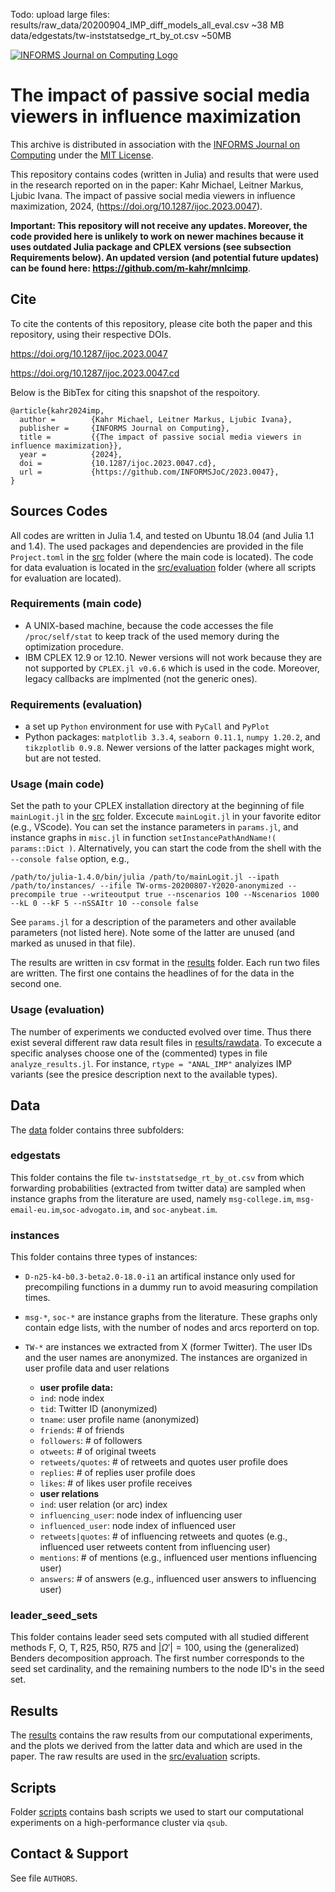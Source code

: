 Todo: upload large files:
results/raw_data/20200904_IMP_diff_models_all_eval.csv ~38 MB
data/edgestats/tw-inststatsedge_rt_by_ot.csv ~50MB


[![INFORMS Journal on Computing Logo](https://INFORMSJoC.github.io/logos/INFORMS_Journal_on_Computing_Header.jpg)](https://pubsonline.informs.org/journal/ijoc)

# The impact of passive social media viewers in influence maximization

This archive is distributed in association with the [INFORMS Journal on
Computing](https://pubsonline.informs.org/journal/ijoc) under the [MIT License](LICENSE).

This repository contains codes (written in Julia) and results that were used in the research 
reported on in the paper: Kahr Michael, Leitner Markus, Ljubic Ivana. The impact of passive social media viewers in influence maximization, 2024,
(https://doi.org/10.1287/ijoc.2023.0047). 



**Important: This repository will not receive any updates. Moreover, the code provided here is unlikely to work on newer machines because it uses outdated Julia package and CPLEX versions (see subsection Requirements below). An updated version (and potential future updates) can be found here:
https://github.com/m-kahr/mnlcimp**.

## Cite

To cite the contents of this repository, please cite both the paper and this repository, using their respective DOIs.

https://doi.org/10.1287/ijoc.2023.0047 

https://doi.org/10.1287/ijoc.2023.0047.cd 

Below is the BibTex for citing this snapshot of the respoitory.

```
@article{kahr2024imp,
  author =        {Kahr Michael, Leitner Markus, Ljubic Ivana},
  publisher =     {INFORMS Journal on Computing},
  title =         {{The impact of passive social media viewers in influence maximization}},
  year =          {2024},
  doi =           {10.1287/ijoc.2023.0047.cd},
  url =           {https://github.com/INFORMSJoC/2023.0047},
}  
```

## Sources Codes

All codes are written in Julia 1.4, and tested on Ubuntu 18.04 (and Julia 1.1 and 1.4). The used packages and dependencies are provided in the file `Project.toml` in the [src](src/) folder (where the main code is located). The code for data evaluation is located in the [src/evaluation](src/evaluation/) folder (where all scripts for evaluation are located).

### Requirements (main code)
- A UNIX-based machine, because the code accesses the file `/proc/self/stat` to keep track of the used memory during the optimization procedure. 
- IBM CPLEX 12.9 or 12.10. Newer versions will not work because they are not supported by `CPLEX.jl v0.6.6` which is used in the code. Moreover, legacy callbacks are implmented (not the generic ones).

### Requirements (evaluation)
- a set up `Python` environment for use with `PyCall` and `PyPlot`
- Python packages: `matplotlib 3.3.4`, `seaborn 0.11.1`, `numpy 1.20.2`, and `tikzplotlib 0.9.8`. Newer versions of the latter packages might work, but are not tested.

### Usage (main code)
Set the path to your CPLEX installation directory at the beginning of file `mainLogit.jl` in the [src](src/) folder. Excecute `mainLogit.jl` in your favorite editor (e.g., VScode). You can set the instance parameters in `params.jl`, and instance graphs in `misc.jl` in function `setInstancePathAndName!( params::Dict )`. Alternatively, you can start the code from the shell with the `--console false` option, e.g.,
```
/path/to/julia-1.4.0/bin/julia /path/to/mainLogit.jl --ipath /path/to/instances/ --ifile TW-orms-20200807-Y2020-anonymized --precompile true --writeoutput true --nscenarios 100 --Nscenarios 1000 --kL 0 --kF 5 --nSSAItr 10 --console false 
```
See `params.jl` for a description of the parameters and other available parameters (not listed here). Note some of the latter are unused (and marked as unused in that file).

The results are written in csv format in the [results](folder/) folder. Each run two files are written. The first one contains the headlines of for the data in the second one. 

### Usage (evaluation)
The number of experiments we conducted evolved over time. Thus there exist several different raw data result files in [results/rawdata](results/raw_data/). To excecute a specific analyses choose one of the (commented) types in file `analyze_results.jl`. For instance, `rtype = "ANAL_IMP"` analyizes IMP variants (see the presice description next to the available types). 

## Data
The [data](data/) folder contains three subfolders:

### edgestats
This folder contains the file `tw-inststatsedge_rt_by_ot.csv` from which forwarding probabilities (extracted from twitter data) are sampled when instance graphs from the literature are used, namely `msg-college.im`, `msg-email-eu.im`,`soc-advogato.im`, and `soc-anybeat.im`.

### instances
This folder contains three types of instances:
- `D-n25-k4-b0.3-beta2.0-18.0-i1` an artifical instance only used for precompiling functions in a dummy run to avoid measuring compilation times.
- `msg-*`, `soc-*` are instance graphs from the literature. These graphs only contain edge lists, with the number of nodes and arcs reporterd on top.
- `TW-*` are instances we extracted from X (former Twitter). The user IDs and the user names are anonymized. The instances are organized in user profile data and user relations 
   
   - **user profile data:**
   - `ind`: node index
   - `tid`: Twitter ID (anonymized)
   - `tname`: user profile name (anonymized)
   - `friends`: # of friends
   - `followers`: # of followers
   - `otweets`: # of original tweets
   - `retweets/quotes`: # of retweets and quotes user profile does
   - `replies`: # of replies user profile does
   - `likes`: # of likes user profile receives
   - **user relations**
   - `ind`: user relation (or arc) index
   - `influencing_user`: node index of influencing user
   - `influenced_user`: node index of influenced user
   - `retweets|quotes`: # of influencing retweets and quotes (e.g., influenced user retweets content from influencing user)
   - `mentions`: # of mentions (e.g., influenced user mentions influencing user)
   - `answers`: # of answers (e.g., influenced user answers to influencing user)

### leader_seed_sets
This folder contains leader seed sets computed with all studied different methods F, O, T, R25, R50, R75 and $|\Omega'| = 100$, using the (generalized) Benders decomposition approach. The first number corresponds to the seed set cardinality, and the remaining numbers to the node ID's in the seed set.

## Results

The [results](results/) contains the raw results from our computational experiments, and the plots we derived from the latter data and which are used in the paper. The raw results are used in the [src/evaluation](src/evaluation/) scripts.


## Scripts

Folder [scripts](scripts/) contains bash scripts we used to start our computational experiments on a high-performance cluster via `qsub`.



## Contact & Support
See file `AUTHORS`.
